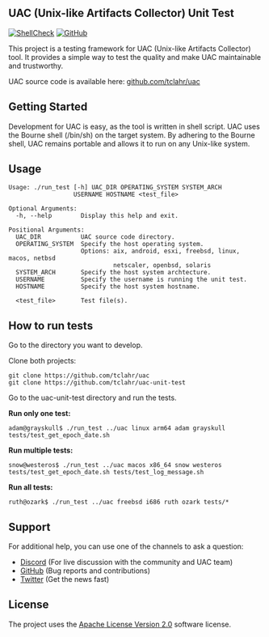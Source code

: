 ## UAC (Unix-like Artifacts Collector) Unit Test

[![ShellCheck](https://github.com/tclahr/uac-unit-test/actions/workflows/shellcheck.yaml/badge.svg)](https://github.com/tclahr/uac-unit-test/actions/workflows/shellcheck.yaml)
[![GitHub](https://img.shields.io/github/license/tclahr/uac-unit-test?style=flat)](LICENSE)

This project is a testing framework for UAC (Unix-like Artifacts Collector) tool. It provides a simple way to test the quality and make UAC maintainable and trustworthy.

UAC source code is available here: [github.com/tclahr/uac](https://github.com/tclahr/uac)

## Getting Started

Development for UAC is easy, as the tool is written in shell script. UAC uses the Bourne shell (/bin/sh) on the target system. By adhering to the Bourne shell, UAC remains portable and allows it to run on any Unix-like system.

## Usage

```shell
Usage: ./run_test [-h] UAC_DIR OPERATING_SYSTEM SYSTEM_ARCH
                  USERNAME HOSTNAME <test_file>

Optional Arguments:
  -h, --help        Display this help and exit.

Positional Arguments:
  UAC_DIR           UAC source code directory.
  OPERATING_SYSTEM  Specify the host operating system.
                    Options: aix, android, esxi, freebsd, linux, macos, netbsd
                             netscaler, openbsd, solaris
  SYSTEM_ARCH       Specify the host system archtecture.
  USERNAME          Specify the username is running the unit test.
  HOSTNAME          Specify the host system hostname.

  <test_file>       Test file(s).
```

## How to run tests

Go to the directory you want to develop. 

Clone both projects:

```shell
git clone https://github.com/tclahr/uac
git clone https://github.com/tclahr/uac-unit-test
```

Go to the uac-unit-test directory and run the tests.

**Run only one test:**

```shell
adam@grayskull$ ./run_test ../uac linux arm64 adam grayskull tests/test_get_epoch_date.sh
```

**Run multiple tests:**

```shell
snow@westeros$ ./run_test ../uac macos x86_64 snow westeros tests/test_get_epoch_date.sh tests/test_log_message.sh
```

**Run all tests:**

```shell
ruth@ozark$ ./run_test ../uac freebsd i686 ruth ozark tests/*
```

## Support

For additional help, you can use one of the channels to ask a question:

- [Discord](https://discord.com/invite/digitalforensics) (For live discussion with the community and UAC team)
- [GitHub](https://github.com/tclahr/uac-unit-test/issues) (Bug reports and contributions)
- [Twitter](https://twitter.com/tclahr) (Get the news fast)

## License

The project uses the [Apache License Version 2.0](LICENSE) software license.